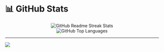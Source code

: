 # 📊 GitHub Stats

<div align="center">

<img src="https://github-readme-streak-stats.herokuapp.com/?user=kitepea&theme=tokyonight&hide_border=false" alt="GitHub Readme Streak Stats"/><br/>
<img src="https://github-readme-stats.vercel.app/api/top-langs/?username=kitepea&theme=tokyonight&hide_border=false&include_all_commits=true&count_private=true&layout=compact&hide=css" alt="GitHub Top Languages"/>

</div>

---
[![](https://visitcount.itsvg.in/api?id=kitepea&icon=0&color=0)](https://visitcount.itsvg.in)
